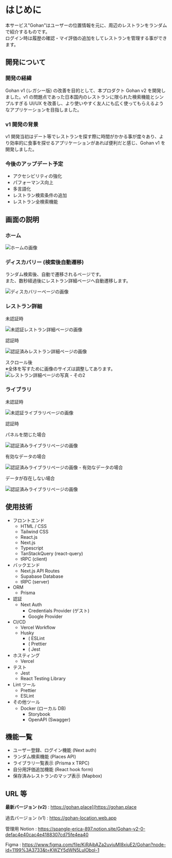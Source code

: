 # **はじめに**

本サービス"Gohan"はユーザーの位置情報を元に、周辺のレストランをランダムで紹介するものです。<br>
ログイン時は履歴の確認・マイ評価の追加をしてレストランを管理する事ができます。

## 開発について

### 開発の経緯
Gohan v1 (レガシー版) の改善を目的として、本プロダクト Gohan v2 を開発しました。v1 の問題点であった日本国内のレストランに限られた検索機能とシンプルすぎる UI/UX を改善し、より使いやすく友人にも広く使ってもらえるようなアプリケーションを目指しました。

### v1 開発の背景
v1 開発当初はデート等でレストランを探す際に時間がかかる事が度々あり、より効率的に食事を探せるアプリケーションがあれば便利だと感じ、Gohan v1 を開発しました。

### 今後のアップデート予定
- アクセシビリティの強化
- パフォーマンス向上
- 多言語化
- レストラン検索条件の追加
- レストラン全検索機能

## 画面の説明

### ホーム

![ホームの画像](https://dnjrvsrsqllhmmdvvuac.supabase.co/storage/v1/object/public/gohan-doc-images/home/Home.jpg)

### ディスカバリー (検索後自動遷移)

ランダム検索後、自動で遷移されるページです。<br>
また、数秒経過後にレストラン詳細ページへ自動遷移します。

![ディスカバリーページの画像](https://dnjrvsrsqllhmmdvvuac.supabase.co/storage/v1/object/public/gohan-doc-images/discover/Discover.jpg?t=2023-03-23T03%3A50%3A43.210Z)

### レストラン詳細

未認証時

![未認証レストラン詳細ページの画像](https://dnjrvsrsqllhmmdvvuac.supabase.co/storage/v1/object/public/gohan-doc-images/details/DetailsUnauthed.jpg?t=2023-03-23T03%3A51%3A39.016Z)

認証時

![認証済みレストラン詳細ページの画像](https://dnjrvsrsqllhmmdvvuac.supabase.co/storage/v1/object/public/gohan-doc-images/details/DetailsAuthed.jpg?t=2023-03-23T03%3A51%3A39.016Z)

スクロール後 <br>
※全体を写すために画像のサイズは調整してあります。
![レストラン詳細ページの写真 - その2](https://dnjrvsrsqllhmmdvvuac.supabase.co/storage/v1/object/public/gohan-doc-images/details/DetailsRest.png?t=2023-03-23T03%3A52%3A03.006Z)

### ライブラリ

未認証時

![未認証ライブラリページの画像](https://dnjrvsrsqllhmmdvvuac.supabase.co/storage/v1/object/public/gohan-doc-images/library/LibraryUnauthed.jpg?t=2023-03-23T03%3A48%3A20.071Z)

認証時

パネルを閉じた場合

![認証済みライブラリページの画像](https://dnjrvsrsqllhmmdvvuac.supabase.co/storage/v1/object/public/gohan-doc-images/library/LibraryClosedPanel.jpg?t=2023-03-23T03%3A52%3A17.112Z)

有効なデータの場合

![認証済みライブラリページの画像 - 有効なデータの場合](https://dnjrvsrsqllhmmdvvuac.supabase.co/storage/v1/object/public/gohan-doc-images/library/LibraryContents.jpg?t=2023-03-23T03%3A52%3A24.926Z)

データが存在しない場合

![認証済みライブラリページの画像](https://dnjrvsrsqllhmmdvvuac.supabase.co/storage/v1/object/public/gohan-doc-images/library/LibraryNoData.jpg?t=2023-03-23T03%3A52%3A32.468Z)

## 使用技術

- フロントエンド
  - HTML / CSS
  - Tailwind CSS
  - React.js
  - Next.js
  - Typescript
  - TanStackQuery (react-query)
  - tRPC (client)
- バックエンド
  - Next.js API Routes
  - Supabase Database
  - tRPC (server)
- ORM
  - Prisma
- 認証
  - Next Auth
    - Credentials Provider (ゲスト)
    - Google Provider
- CI/CD
  - Vercel Workflow
  - Husky
    - ( ESLint
    - ( Prettier
    - ( Jest
- ホスティング
  - Vercel
- テスト
  - Jest
  - React Testing Library
- Lint ツール
  - Prettier
  - ESLint
- その他ツール
  - Docker (ローカル DB)
    - Storybook
    - OpenAPI (Swagger)

## 機能一覧

- ユーザー登録、ログイン機能 (Next auth)
- ランダム検索機能 (Places API)
- ライブラリ一覧表示 (Prisma x TRPC)
- 自分用評価追加機能 (React hook form)
- 保存済みレストランのマップ表示 (Mapbox)

## **URL 等**

**最新バージョン (v2)** : https://gohan.place](https://gohan.place

過去バージョン (v1) : https://gohan-location.web.app

管理用 Notion : https://spangle-erica-897.notion.site/Gohan-v2-0-defac4e40cac4e4188307cd75fe4ea40

Figma : https://www.figma.com/file/KiRAjbAZa2uvjuMI8xiuE2/Gohan?node-id=1199%3A3733&t=KWZY5dWN5LulObol-1
